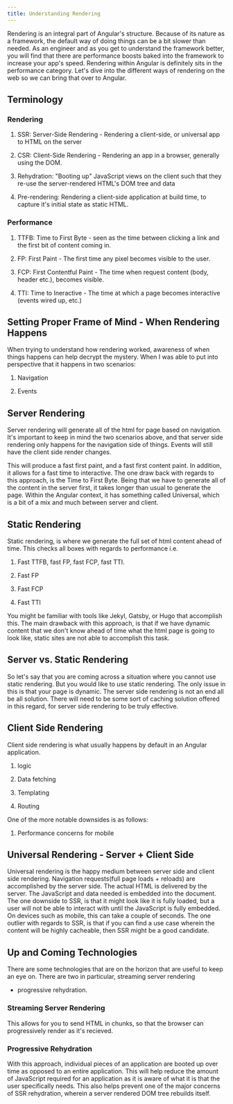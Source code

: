 ```yaml
---
title: Understanding Rendering
---
```


Rendering is an integral part of Angular's structure. Because of its
nature as a framework, the default way of doing things can be a bit
slower than needed. As an engineer and as you get to understand the
framework better, you will find that there are performance boosts baked
into the framework to increase your app's speed. Rendering within
Angular is definitely sits in the performance category. Let's dive into
the different ways of rendering on the web so we can bring that over to
Angular.

Terminology
-----------

### Rendering

1.  SSR: Server-Side Rendering - Rendering a client-side, or universal
    app to HTML on the server

2.  CSR: Client-Side Rendering - Rendering an app in a browser,
    generally using the DOM.

3.  Rehydration: \"Booting up\" JavaScript views on the client such that
    they re-use the server-rendered HTML's DOM tree and data

4.  Pre-rendering: Rendering a client-side application at build time, to
    capture it's initial state as static HTML.

### Performance

1.  TTFB: Time to First Byte - seen as the time between clicking a link
    and the first bit of content coming in.

2.  FP: First Paint - The first time any pixel becomes visible to the
    user.

3.  FCP: First Contentful Paint - The time when request content (body,
    header etc.), becomes visible.

4.  TTI: Time to Ineractive - The time at which a page becomes
    interactive (events wired up, etc.)

 Setting Proper Frame of Mind - When Rendering Happens 
------------------------------------------------------

When trying to understand how rendering worked, awareness of when things
happens can help decrypt the mystery. When I was able to put into
perspective that it happens in two scenarios:

1.  Navigation

2.  Events

Server Rendering
----------------

Server rendering will generate all of the html for page based on
navigation. It's important to keep in mind the two scenarios above, and
that server side rendering only happens for the navigation side of
things. Events will still have the client side render changes.

This will produce a fast first paint, and a fast first content paint. In
addition, it allows for a fast time to interactive. The one draw back
with regards to this approach, is the Time to First Byte. Being that we
have to generate all of the content in the server first, it takes longer
than usual to generate the page. Within the Angular context, it has
something called Universal, which is a bit of a mix and much between
server and client.

Static Rendering
----------------

Static rendering, is where we generate the full set of html content
ahead of time. This checks all boxes with regards to performance i.e.

1.  Fast TTFB, fast FP, fast FCP, fast TTI.

2.  Fast FP

3.  Fast FCP

4.  Fast TTI

You might be familiar with tools like Jekyl, Gatsby, or Hugo that
accomplish this. The main drawback with this approach, is that if we
have dynamic content that we don't know ahead of time what the html page
is going to look like, static sites are not able to accomplish this
task.

Server vs. Static Rendering
---------------------------

So let's say that you are coming across a situation where you cannot use
static rendering. But you would like to use static rendering. The only
issue in this is that your page is dynamic. The server side rendering is
not an end all be all solution. There will need to be some sort of
caching solution offered in this regard, for server side rendering to be
truly effective.

 Client Side Rendering 
----------------------

Client side rendering is what usually happens by default in an Angular
application.

1.  logic

2.  Data fetching

3.  Templating

4.  Routing

One of the more notable downsides is as follows:

1.  Performance concerns for mobile

Universal Rendering - Server + Client Side
------------------------------------------

Universal rendering is the happy medium between server side and client
side rendering. Navigation requests(full page loads + reloads) are
accomplished by the server side. The actual HTML is delivered by the
server. The JavaScript and data needed is embedded into the document.
The one downside to SSR, is that it might look like it is fully loaded,
but a user will not be able to interact with until the JavaScript is
fully embedded. On devices such as mobile, this can take a couple of
seconds. The one outlier with regards to SSR, is that if you can find a
use case wherein the content will be highly cacheable, then SSR might be
a good candidate.

Up and Coming Technologies
--------------------------

There are some technologies that are on the horizon that are useful to
keep an eye on. There are two in particular, streaming server rendering
+ progressive rehydration.

### Streaming Server Rendering

This allows for you to send HTML in chunks, so that the browser can
progressively render as it's recieved.

### Progressive Rehydration

With this approach, individual pieces of an application are booted up
over time as opposed to an entire application. This will help reduce the
amount of JavaScript required for an application as it is aware of what
it is that the user specifically needs. This also helps prevent one of
the major concerns of SSR rehydration, wherein a server rendered DOM
tree rebuilds itself.
